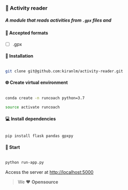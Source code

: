 ### :bicyclist: Activity reader

##### A module that reads activities from `.gpx` files and

#### :snake: Accepted formats

- [ ] .gpx

#### :electric_plug: Installation

```bash

git clone git@github.com:kiranlm/activity-reader.git

```

#### :globe_with_meridians: Create virtual environment

```bash

conda create -n runcoach python=3.7

source activate runcoach

```

#### :computer: Install dependencies

```python

pip install flask pandas gpxpy

```

#### :beers: Start

```bash

python run-app.py

```

Access the server at [http://localhost:5000](http://localhost:5000/)

> We :heart: **Opensource**
